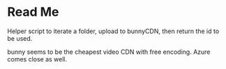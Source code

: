 # Read Me

Helper script to iterate a folder, upload to bunnyCDN, then return the id to be used.

bunny seems to be the cheapest video CDN with free encoding. Azure comes close as well. 